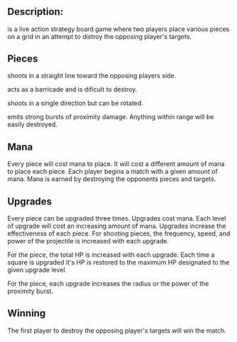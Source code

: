 # <Game>

## Description:
<Game> is a live action strategy board game where two players place various pieces on a grid in an attempt to distroy the opposing player's targets.

## Pieces

*<Triangle>*
<Triangle> shoots in a straight line toward the opposing players side.

*<Square>*
<Square> acts as a barricade and is dificult to destroy.

*<Hexagon>*
<Hexagon> shoots in a single direction but can be rotated.

*<Circle>*
<Circle> emits strong bursts of proximity damage. Anything within range will be easily destroyed.

## Mana

Every piece will cost mana to place. It will cost a different amount of mana to place each piece.
Each player begins a match with a given amount of mana. Mana is earned by destroying the opponents pieces and targets.

## Upgrades

Every piece can be upgraded three times. Upgrades cost mana. Each level of upgrade will cost an increasing amount of mana.
Upgrades increase the effectiveness of each piece. For shooting pieces, the frequency, speed, and power of the projectile
is increased with each upgrade.

For the <Square> piece, the total HP is increased with each upgrade. Each time a square is upgraded it's HP is restored to the maximum
HP designated to the given upgrade level.

For the <Circle> piece, each upgrade increases the radius or the power of the proximity burst.

## Winning

The first player to destroy the opposing player's targets will win the match.